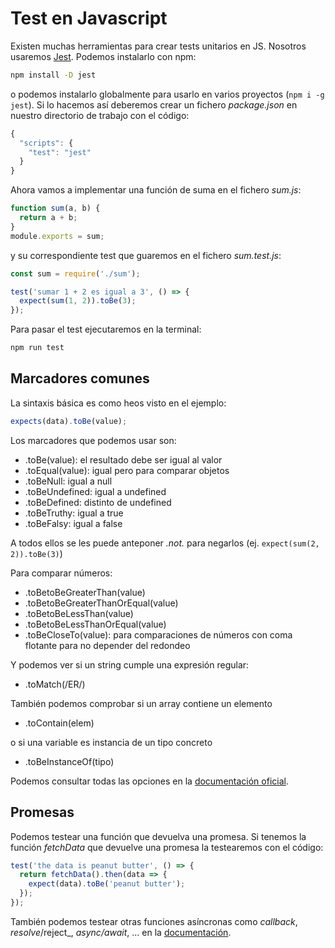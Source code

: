 # Test en Javascript
Existen muchas herramientas para crear tests unitarios en JS. Nosotros usaremos [Jest](https://jestjs.io/es-ES/). Podemos instalarlo con npm:
```bash
npm install -D jest
```
o podemos instalarlo globalmente para usarlo en varios proyectos (`npm i -g jest`). Si lo hacemos así deberemos crear un fichero _package.json_ en nuestro directorio de trabajo con el código:
```javascript
{
  "scripts": {
    "test": "jest"
  }
}
```

Ahora vamos a implementar una función de suma en el fichero _sum.js_:
```javascript
function sum(a, b) {
  return a + b;
}
module.exports = sum;
```

y su correspondiente test que guaremos en el fichero _sum.test.js_:
```javascript
const sum = require('./sum');

test('sumar 1 + 2 es igual a 3', () => {
  expect(sum(1, 2)).toBe(3);
});
```

Para pasar el test ejecutaremos en la terminal:
```bash
npm run test
```

## Marcadores comunes
La sintaxis básica es como heos visto en el ejemplo:
```javascript
expects(data).toBe(value);
```

Los marcadores que podemos usar son:
- .toBe(value): el resultado debe ser igual al valor
- .toEqual(value): igual pero para comparar objetos
- .toBeNull: igual a null
- .toBeUndefined: igual a undefined
- .toBeDefined: distinto de undefined
- .toBeTruthy: igual a true
- .toBeFalsy: igual a false

A todos ellos se les puede anteponer _.not._ para negarlos (ej. `expect(sum(2, 2)).toBe(3)`)

Para comparar números:
- .toBetoBeGreaterThan(value)
- .toBetoBeGreaterThanOrEqual(value)
- .toBetoBeLessThan(value)
- .toBetoBeLessThanOrEqual(value)
- .toBeCloseTo(value): para comparaciones de números con coma flotante para no depender del redondeo

Y podemos ver si un string cumple una expresión regular:
- .toMatch(/ER/)

También podemos comprobar si un array contiene un elemento
- .toContain(elem)

o si una variable es instancia de un tipo concreto
- .toBeInstanceOf(tipo)

Podemos consultar todas las opciones en la [documentación oficial](https://jestjs.io/docs/en/expect).

## Promesas
Podemos testear una función que devuelva una promesa. Si tenemos la función _fetchData_ que devuelve una promesa la testearemos con el código:
```javascript
test('the data is peanut butter', () => {
  return fetchData().then(data => {
    expect(data).toBe('peanut butter');
  });
});
```

También podemos testear otras funciones asíncronas como _callback_, _resolve_/reject_, _async/await_, ... en la [documentación](https://jestjs.io/docs/en/asynchronous). 
